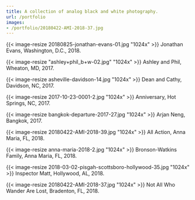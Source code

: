```yaml
---
title: A collection of analog black and white photography.
url: /portfolio
images:
- /portfolio/20180422-AMI-2018-37.jpg
---
```


{{< image-resize 20180825-jonathan-evans-01.jpg "1024x" >}}
Jonathan Evans, Washington, D.C., 2018.

{{< image-resize "ashley+phil_b+w-02.jpg" "1024x" >}}
Ashley and Phil, Wheaton, MD, 2017.

{{< image-resize asheville-davidson-14.jpg "1024x" >}}
Dean and Cathy, Davidson, NC, 2017.

{{< image-resize 2017-10-23-0001-2.jpg "1024x" >}}
Anniversary, Hot Springs, NC, 2017.

{{< image-resize bangkok-departure-2017-27.jpg "1024x" >}}
Arjan Neng, Bangkok, 2017.

{{< image-resize 20180422-AMI-2018-39.jpg "1024x" >}}
All Action, Anna Maria, FL, 2018.

{{< image-resize anna-maria-2018-2.jpg "1024x" >}}
Bronson-Watkins Family, Anna Maria, FL, 2018.

{{< image-resize 2018-03-02-pisgah-scottsboro-hollywood-35.jpg "1024x" >}}
Inspector Matt, Hollywood, AL, 2018.

{{< image-resize 20180422-AMI-2018-37.jpg "1024x" >}}
Not All Who Wander Are Lost, Bradenton, FL, 2018.